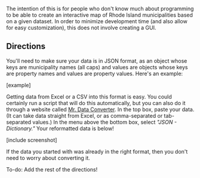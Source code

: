 The intention of this is for people who don't know much about programming to be able to create an interactive map of Rhode Island municipalities based on a given dataset. In order to minimize development time (and also allow for easy customization), this does not involve creating a GUI.



## Directions

You'll need to make sure your data is in JSON format, as an object whose keys are municipality names (all caps) and values are objects whose keys are property names and values are property values. Here's an example:

[example]

Getting data from Excel or a CSV into this format is easy. You could certainly run a script that will do this automatically, but you can also do it through a website called [Mr. Data Converter](https://shancarter.github.io/mr-data-converter/). In the top box, paste your data. (It can take data straight from Excel, or as comma-separated or tab-separated values.) In the menu above the bottom box, select _"JSON - Dictionary."_ Your reformatted data is below!

[include screenshot]

If the data you started with was already in the right format, then you don't need to worry about converting it.


To-do: Add the rest of the directions!